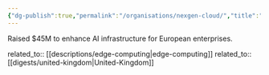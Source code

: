 ```yaml
---
{"dg-publish":true,"permalink":"/organisations/nexgen-cloud/","title":"NexGen Cloud"}
---
```



Raised $45M to enhance AI infrastructure for European enterprises.

related_to:: [[descriptions/edge-computing\|edge-computing]]
related_to:: [[digests/united-kingdom\|United-Kingdom]]
